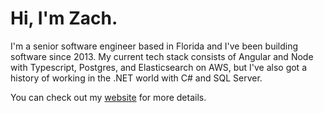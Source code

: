 # Hi, I'm Zach.

I'm a senior software engineer based in Florida and I've been building software since 2013. My current tech stack consists of Angular and Node with Typescript, Postgres, and Elasticsearch on AWS, but I've also got a history of working in the .NET world with C# and SQL Server.

You can check out my [website](https://zacharygodfrey.dev) for more details.
